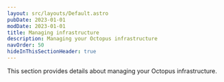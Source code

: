 ```yaml
---
layout: src/layouts/Default.astro
pubDate: 2023-01-01
modDate: 2023-01-01
title: Managing infrastructure
description: Managing your Octopus infrastructure
navOrder: 50
hideInThisSectionHeader: true
---
```

This section provides details about managing your Octopus infrastructure.
